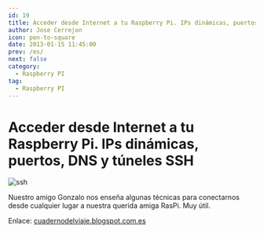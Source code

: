 ```yaml
---
id: 19
title: Acceder desde Internet a tu Raspberry Pi. IPs dinámicas, puertos, DNS y túneles SSH
author: Jose Cerrejon
icon: pen-to-square
date: 2013-01-15 11:45:00
prev: /es/
next: false
category:
  - Raspberry PI
tag:
  - Raspberry PI
---
```


# Acceder desde Internet a tu Raspberry Pi. IPs dinámicas, puertos, DNS y túneles SSH

![ssh](/images/ssh-tunnel.jpg)

Nuestro amigo Gonzalo nos enseña algunas técnicas para conectarnos desde cualquier lugar a nuestra querida amiga RasPi. Muy útil.

Enlace: [cuadernodelviaje.blogspot.com.es](http://cuadernodelviaje.blogspot.com.es/2013/01/acceder-desde-internet-tu-raspberry-pi.html)